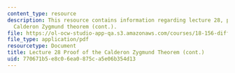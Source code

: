 ```yaml
---
content_type: resource
description: This resource contains information regarding lecture 28, proof of the
  Calderon Zygmund theorem (cont.).
file: https://ol-ocw-studio-app-qa.s3.amazonaws.com/courses/18-156-differential-analysis-ii-partial-differential-equations-and-fourier-analysis-spring-2016/770671b5e8c06ea0875ca5e06b354d13_MIT18_156S16_lec28.pdf
file_type: application/pdf
resourcetype: Document
title: Lecture 28 Proof of the Calderon Zygmund Theorem (cont.)
uid: 770671b5-e8c0-6ea0-875c-a5e06b354d13
---
```

